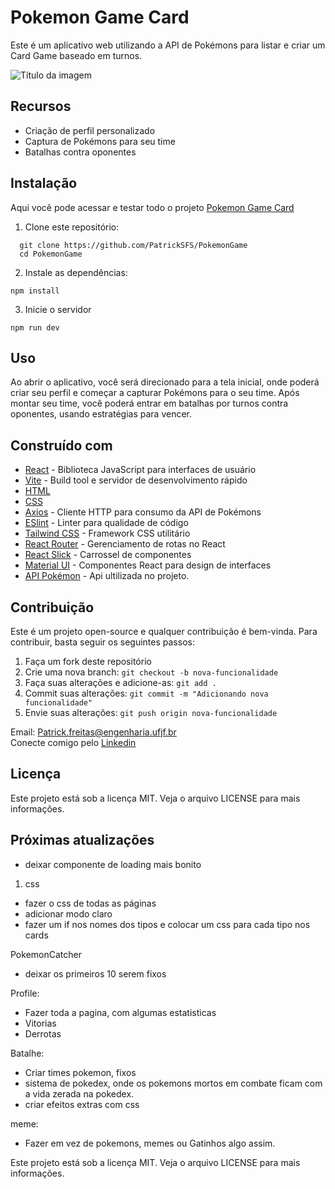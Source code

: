 # Pokemon Game Card

Este é um aplicativo web utilizando a API de Pokémons para listar e criar um Card Game baseado em turnos.

![Título da imagem]()

## Recursos

- Criação de perfil personalizado
- Captura de Pokémons para seu time
- Batalhas contra oponentes

## Instalação

Aqui você pode acessar e testar todo o projeto
[Pokemon Game Card](https://pokemon-game-eu58.vercel.app)


1. Clone este repositório:
```
  git clone https://github.com/PatrickSFS/PokemonGame
  cd PokemonGame
```
2. Instale as dependências: 

```
npm install
```

3. Inicie o servidor
```
npm run dev
```

## Uso

Ao abrir o aplicativo, você será direcionado para a tela inicial, onde poderá criar seu perfil e começar a capturar Pokémons para o seu time. Após montar seu time, você poderá entrar em batalhas por turnos contra oponentes, usando estratégias para vencer.

## Construído com

- [React](https://reactjs.org/) - Biblioteca JavaScript para interfaces de usuário
- [Vite](https://vitejs.dev/) - Build tool e servidor de desenvolvimento rápido
- [HTML](https://developer.mozilla.org/pt-BR/docs/Web/HTML)
- [CSS](https://developer.mozilla.org/pt-BR/docs/Web/CSS)
- [Axios](https://axios-http.com/) - Cliente HTTP para consumo da API de Pokémons
- [ESlint](https://eslint.org/) - Linter para qualidade de código
- [Tailwind CSS](https://tailwindcss.com/) - Framework CSS utilitário
- [React Router](https://reactrouter.com/) - Gerenciamento de rotas no React
- [React Slick](https://react-slick.neostack.com/) - Carrossel de componentes
- [Material UI](https://mui.com/) - Componentes React para design de interfaces
- [API Pokémon](https://pokeapi.co) - Api ultilizada no projeto.


## Contribuição

Este é um projeto open-source e qualquer contribuição é bem-vinda. Para contribuir, basta seguir os seguintes passos:

1. Faça um fork deste repositório
2. Crie uma nova branch: `git checkout -b nova-funcionalidade`
3. Faça suas alterações e adicione-as: `git add .`
4. Commit suas alterações: `git commit -m "Adicionando nova funcionalidade"`
5. Envie suas alterações: `git push origin nova-funcionalidade`

Email: Patrick.freitas@engenharia.ufjf.br <br>
Conecte comigo pelo [Linkedin](https://www.linkedin.com/in/patrick-freitas-5bb062194/)
## Licença

Este projeto está sob a licença MIT. Veja o arquivo LICENSE para mais informações.

## Próximas atualizações

- deixar componente de loading mais bonito

1. css
- fazer o css de todas as páginas
- adicionar modo claro
- fazer um if nos nomes dos tipos e colocar um css para cada tipo nos cards

PokemonCatcher
- deixar os primeiros 10 serem fixos

Profile:
- Fazer toda a pagina, com algumas estatisticas
- Vitorias
- Derrotas

Batalhe:
- Criar times pokemon, fixos
- sistema de pokedex, onde os pokemons mortos em combate ficam com a vida zerada na pokedex.
- criar efeitos extras com css

meme:
 - Fazer em vez de pokemons, memes ou Gatinhos algo assim.


Este projeto está sob a licença MIT. Veja o arquivo LICENSE para mais informações.
